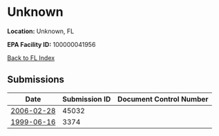 # Unknown

**Location:** Unknown, FL

**EPA Facility ID:** 100000041956

[Back to FL Index](../../index.md)

## Submissions

| Date | Submission ID | Document Control Number |
|------|--------------|-------------------------|
| [2006-02-28](submissions/45032.md) | 45032 |  |
| [1999-06-16](submissions/3374.md) | 3374 |  |
